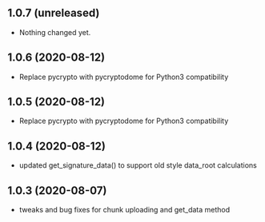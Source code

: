 1.0.7 (unreleased)
------------------

- Nothing changed yet.


1.0.6 (2020-08-12)
------------------

- Replace pycrypto with pycryptodome for Python3 compatibility 


1.0.5 (2020-08-12)
------------------

- Replace pycrypto with pycryptodome for Python3 compatibility 


1.0.4 (2020-08-12)
------------------

- updated get_signature_data() to support old style data_root calculations


1.0.3 (2020-08-07)
------------------

- tweaks and bug fixes for chunk uploading and get_data method